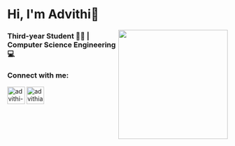 <h1>Hi, I'm Advithi👋</h1>
<img align='right' src='https://octodex.github.com/images/kimonotocat.png' width='250'>

<h3>Third-year Student 👩‍🎓 | Computer Science Engineering 💻</h3>

<h3 align="left">Connect with me:</h3>
<p align="left">
<a href="https://www.linkedin.com/in/advithi-alva-09a1ab259" target="blank"><img align="center" src="https://img.icons8.com/?size=512&id=xuvGCOXi8Wyg&format=png" alt="advithi-alva" height="40" width="40" /></a>
<a href="https://www.instagram.com/advithialva" target="blank"><img align="center" src="https://img.icons8.com/?size=512&id=32323&format=png" alt="advithialva_" height="40" width="40" /></a>
</p>
<br>
